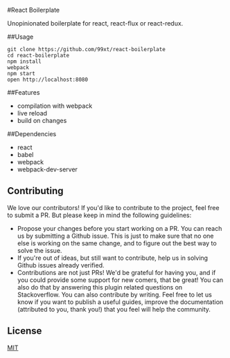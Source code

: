 #React Boilerplate 

Unopinionated boilerplate for react, react-flux or react-redux.

##Usage 

```
git clone https://github.com/99xt/react-boilerplate
cd react-boilerplate
npm install
webpack
npm start
open http://localhost:8080
```


##Features 

- compilation with webpack 
- live reload 
- build on changes


##Dependencies

- react 
- babel 
- webpack 
- webpack-dev-server

## Contributing

We love our contributors! If you'd like to contribute to the project, feel free to submit a PR. But please keep in mind the following guidelines:

* Propose your changes before you start working on a PR. You can reach us by submitting a Github issue. This is just to make sure that no one else is working on the same change, and to figure out the best way to solve the issue.
* If you're out of ideas, but still want to contribute, help us in solving Github issues already verified.
* Contributions are not just PRs! We'd be grateful for having you, and if you could provide some support for new comers, that be great! You can also do that by answering this plugin related questions on Stackoverflow.
You can also contribute by writing. Feel free to let us know if you want to publish a useful guides, improve the documentation (attributed to you, thank you!) that you feel will help the community.

## License

  [MIT](LICENSE)
